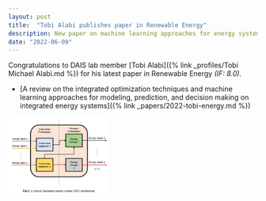 ```yaml
---
layout: post
title:  "Tobi Alabi publishes paper in Renewable Energy"
description: New paper on machine learning approaches for energy systems published in Renewable Energy.
date: "2022-06-09"
---
```


Congratulations to DAIS lab member [Tobi Alabi]({% link _profiles/Tobi Michael Alabi.md %}) for his latest paper in Renewable Energy *(IF: 8.0).*

- [A review on the integrated optimization techniques and machine learning approaches for modeling, prediction, and decision making on integrated energy systems]({% link _papers/2022-tobi-energy.md %})

<img src="/assets/thumbnails/2022J3_tobi_energy.png" style="width: 40% !important;" />